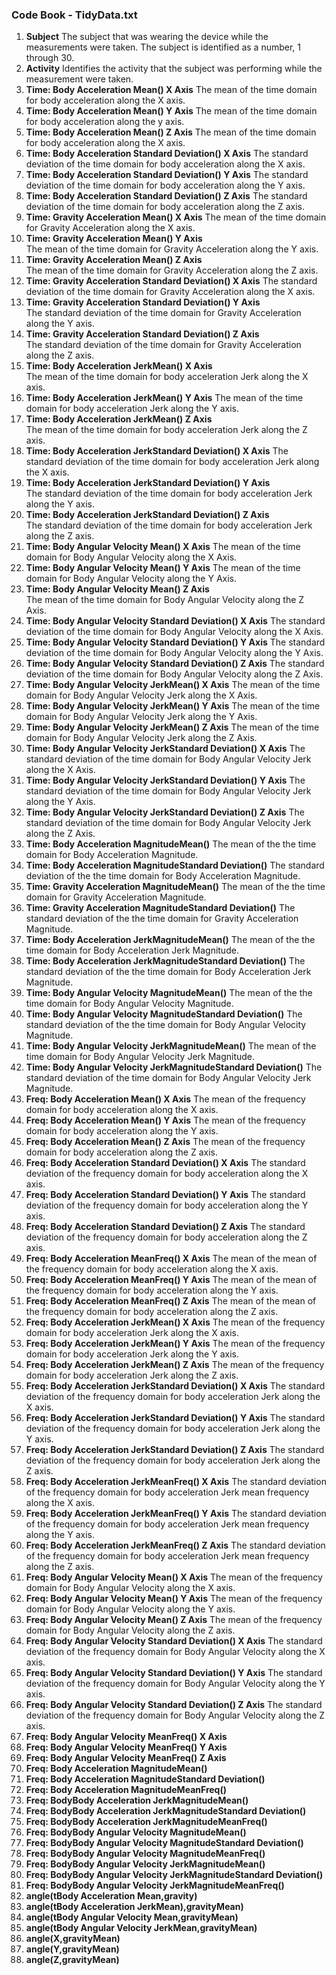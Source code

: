 ### Code Book - TidyData.txt
1. **Subject**
	The subject that was wearing the device while the measurements were taken. The subject is identified as a number, 1 through 30.                                            
2. **Activity**
	Identifies the activity that the subject was performing while the measurement were taken.                                 
3. **Time: Body Acceleration Mean() X Axis**
	The mean of the time domain for body acceleration along the X axis.                       
4. **Time: Body Acceleration Mean() Y Axis** 
	The mean of the time domain for body acceleration along the y axis.                         
5. **Time: Body Acceleration Mean() Z Axis**
	The mean of the time domain for body acceleration along the X axis.                          
6. **Time: Body Acceleration Standard Deviation() X Axis**
	The standard deviation of the time domain for body acceleration along the X axis.             
7. **Time: Body Acceleration Standard Deviation() Y Axis**
	The standard deviation of the time domain for body acceleration along the Y axis.          
8. **Time: Body Acceleration Standard Deviation() Z Axis**
	The standard deviation of the time domain for body acceleration along the Z axis.
9. **Time: Gravity Acceleration Mean() X Axis**
	The mean of the time domain for Gravity Acceleration along the X axis.                      
10. **Time: Gravity Acceleration Mean() Y Axis**    
	The mean of the time domain for Gravity Acceleration along the Y axis.                  
11. **Time: Gravity Acceleration Mean() Z Axis**      
	The mean of the time domain for Gravity Acceleration along the Z axis.          
12. **Time: Gravity Acceleration Standard Deviation() X Axis**
	The standard deviation of the time domain for Gravity Acceleration along the X axis.           
13. **Time: Gravity Acceleration Standard Deviation() Y Axis**     
	The standard deviation of the time domain for Gravity Acceleration along the Y axis.     
14. **Time: Gravity Acceleration Standard Deviation() Z Axis**   
	The standard deviation of the time domain for Gravity Acceleration along the Z axis.
15. **Time: Body Acceleration JerkMean() X Axis**  
	The mean of the time domain for body acceleration Jerk along the X axis.                 
16. **Time: Body Acceleration JerkMean() Y Axis**
	The mean of the time domain for body acceleration Jerk along the Y axis.
17. **Time: Body Acceleration JerkMean() Z Axis**  
	The mean of the time domain for body acceleration Jerk along the Z axis.                      
18. **Time: Body Acceleration JerkStandard Deviation() X Axis**
	The standard deviation of the time domain for body acceleration Jerk along the X axis.         
19. **Time: Body Acceleration JerkStandard Deviation() Y Axis**        
	The standard deviation of the time domain for body acceleration Jerk along the Y axis.
20. **Time: Body Acceleration JerkStandard Deviation() Z Axis**     
	The standard deviation of the time domain for body acceleration Jerk along the Z axis.   
21. **Time: Body Angular Velocity Mean() X Axis**
	The mean of the time domain for Body Angular Velocity along the X Axis. 
22. **Time: Body Angular Velocity Mean() Y Axis**
	The mean of the time domain for Body Angular Velocity along the Y Axis.                    
23. **Time: Body Angular Velocity Mean() Z Axis**   
	The mean of the time domain for Body Angular Velocity along the Z Axis.                   
24. **Time: Body Angular Velocity Standard Deviation() X Axis**
	The standard deviation of the time domain for Body Angular Velocity along the X Axis.
25. **Time: Body Angular Velocity Standard Deviation() Y Axis**
	The standard deviation of the time domain for Body Angular Velocity along the Y Axis.
26. **Time: Body Angular Velocity Standard Deviation() Z Axis**
	The standard deviation of the time domain for Body Angular Velocity along the Z Axis.
27. **Time: Body Angular Velocity JerkMean() X Axis**
	The mean of the time domain for Body Angular Velocity Jerk along the X Axis.
28. **Time: Body Angular Velocity JerkMean() Y Axis**
	The mean of the time domain for Body Angular Velocity Jerk along the Y Axis.
29. **Time: Body Angular Velocity JerkMean() Z Axis**
	The mean of the time domain for Body Angular Velocity Jerk along the Z Axis.
30. **Time: Body Angular Velocity JerkStandard Deviation() X Axis**
	The standard deviation of the time domain for Body Angular Velocity Jerk along the X Axis.
31. **Time: Body Angular Velocity JerkStandard Deviation() Y Axis**
	The standard deviation of the time domain for Body Angular Velocity Jerk along the Y Axis.
32. **Time: Body Angular Velocity JerkStandard Deviation() Z Axis**
	The standard deviation of the time domain for Body Angular Velocity Jerk along the Z Axis.
33. **Time: Body Acceleration MagnitudeMean()**
	The mean of the the time domain for Body Acceleration Magnitude. 
34. **Time: Body Acceleration MagnitudeStandard Deviation()**
	The standard deviation of the the time domain for Body Acceleration Magnitude. 
35. **Time: Gravity Acceleration MagnitudeMean()**
	The mean of the the time domain for Gravity Acceleration Magnitude. 
36. **Time: Gravity Acceleration MagnitudeStandard Deviation()**
	The standard deviation of the the time domain for Gravity Acceleration Magnitude.
37. **Time: Body Acceleration JerkMagnitudeMean()**
	The mean of the the time domain for Body Acceleration Jerk Magnitude.
38. **Time: Body Acceleration JerkMagnitudeStandard Deviation()**
	The standard deviation of the the time domain for Body Acceleration Jerk Magnitude.
39. **Time: Body Angular Velocity MagnitudeMean()**
	The mean of the the time domain for Body Angular Velocity Magnitude.
40. **Time: Body Angular Velocity MagnitudeStandard Deviation()**
	The standard deviation of the the time domain for Body Angular Velocity Magnitude.
41. **Time: Body Angular Velocity JerkMagnitudeMean()**
	The mean of the time domain for Body Angular Velocity Jerk Magnitude.
42. **Time: Body Angular Velocity JerkMagnitudeStandard Deviation()**
	The standard deviation of the time domain for Body Angular Velocity Jerk Magnitude.
43. **Freq: Body Acceleration Mean() X Axis**
	The mean of the frequency domain for body acceleration along the X axis.
44. **Freq: Body Acceleration Mean() Y Axis**
	The mean of the frequency domain for body acceleration along the Y axis.
45. **Freq: Body Acceleration Mean() Z Axis**
	The mean of the frequency domain for body acceleration along the Z axis.
46. **Freq: Body Acceleration Standard Deviation() X Axis**
	The standard deviation of the frequency domain for body acceleration along the X axis.
47. **Freq: Body Acceleration Standard Deviation() Y Axis**
	The standard deviation of the frequency domain for body acceleration along the Y axis.
48. **Freq: Body Acceleration Standard Deviation() Z Axis**
	The standard deviation of the frequency domain for body acceleration along the Z axis.
49. **Freq: Body Acceleration MeanFreq() X Axis**
	The mean of the mean of the frequency domain for body acceleration along the X axis.
50. **Freq: Body Acceleration MeanFreq() Y Axis**
	The mean of the mean of the frequency domain for body acceleration along the Y axis.
51. **Freq: Body Acceleration MeanFreq() Z Axis**
	The mean of the mean of the frequency domain for body acceleration along the Z axis.
52. **Freq: Body Acceleration JerkMean() X Axis**
	The mean of the frequency domain for body acceleration Jerk along the X axis.
53. **Freq: Body Acceleration JerkMean() Y Axis**
	The mean of  the frequency domain for body acceleration Jerk along the Y axis.
54. **Freq: Body Acceleration JerkMean() Z Axis**
	The mean of the frequency domain for body acceleration Jerk along the Z axis.
55. **Freq: Body Acceleration JerkStandard Deviation() X Axis**
	The standard deviation of the frequency domain for body acceleration Jerk along the X axis.
56. **Freq: Body Acceleration JerkStandard Deviation() Y Axis**
	The standard deviation of the frequency domain for body acceleration Jerk along the Y axis.
57. **Freq: Body Acceleration JerkStandard Deviation() Z Axis**
	The standard deviation of the frequency domain for body acceleration Jerk along the Z axis.
58. **Freq: Body Acceleration JerkMeanFreq() X Axis**
	The standard deviation of the frequency domain for body acceleration Jerk mean frequency along the X axis.
59. **Freq: Body Acceleration JerkMeanFreq() Y Axis**
	The standard deviation of the frequency domain for body acceleration Jerk mean frequency along the Y axis.
60. **Freq: Body Acceleration JerkMeanFreq() Z Axis**
	The standard deviation of the frequency domain for body acceleration Jerk mean frequency along the Z axis.
61. **Freq: Body Angular Velocity Mean() X Axis**
	The mean of the frequency domain for Body Angular Velocity along the X axis.
62. **Freq: Body Angular Velocity Mean() Y Axis**
	The mean of the frequency domain for Body Angular Velocity along the Y axis.
63. **Freq: Body Angular Velocity Mean() Z Axis**
	The mean of the frequency domain for Body Angular Velocity along the Z axis.
64. **Freq: Body Angular Velocity Standard Deviation() X Axis**
	The standard deviation of the frequency domain for Body Angular Velocity along the X axis.
65. **Freq: Body Angular Velocity Standard Deviation() Y Axis**
	The standard deviation of the frequency domain for Body Angular Velocity along the Y axis.
66. **Freq: Body Angular Velocity Standard Deviation() Z Axis**
	The standard deviation of the frequency domain for Body Angular Velocity along the Z axis.
67. **Freq: Body Angular Velocity MeanFreq() X Axis**
68. **Freq: Body Angular Velocity MeanFreq() Y Axis**
69. **Freq: Body Angular Velocity MeanFreq() Z Axis**
70. **Freq: Body Acceleration MagnitudeMean()**
71. **Freq: Body Acceleration MagnitudeStandard Deviation()**
72. **Freq: Body Acceleration MagnitudeMeanFreq()**
73. **Freq: BodyBody Acceleration JerkMagnitudeMean()**
74. **Freq: BodyBody Acceleration JerkMagnitudeStandard Deviation()**
75. **Freq: BodyBody Acceleration JerkMagnitudeMeanFreq()**
76. **Freq: BodyBody Angular Velocity MagnitudeMean()**
77. **Freq: BodyBody Angular Velocity MagnitudeStandard Deviation()**
78. **Freq: BodyBody Angular Velocity MagnitudeMeanFreq()**
79. **Freq: BodyBody Angular Velocity JerkMagnitudeMean()**
80. **Freq: BodyBody Angular Velocity JerkMagnitudeStandard Deviation()**
81. **Freq: BodyBody Angular Velocity JerkMagnitudeMeanFreq()**
82. **angle(tBody Acceleration Mean,gravity)**
83. **angle(tBody Acceleration JerkMean),gravityMean)**
84. **angle(tBody Angular Velocity Mean,gravityMean)**
85. **angle(tBody Angular Velocity JerkMean,gravityMean)**
86. **angle(X,gravityMean)**
87. **angle(Y,gravityMean)**
88. **angle(Z,gravityMean)**
